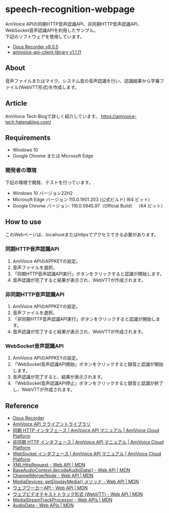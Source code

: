# speech-recognition-webpage
AmiVoice APIの同期HTTP音声認識API、非同期HTTP音声認識API、WebSocket音声認識APIを利用したサンプル。  
下記のソフトウェアを使用しています。
- [Opus Recorder v8.0.5](https://github.com/chris-rudmin/opus-recorder/tree/v8.0.5)
- [amivoice-api-client-library v1.1.11](https://github.com/advanced-media-inc/amivoice-api-client-library/tree/1.1.11)

## About
音声ファイルまたはマイク、システム音の音声認識を行い、認識結果から字幕ファイル(WebVTT形式)を作成します。

## Article
AmiVoice Tech Blogで詳しく紹介しています。 
https://amivoice-tech.hatenablog.com/

## Requirements
- Windows 10
- Google Chrome または Microsoft Edge
### 開発者の環境
下記の環境で開発、テストを行っています。
- Windows 10 バージョン22H2
- Microsoft Edge バージョン 115.0.1901.203 (公式ビルド) (64 ビット)
- Google Chrome バージョン: 116.0.5845.97（Official Build） （64 ビット）

## How to use
このWebページは、localhostまたはhttpsでアクセスできる必要があります。
### 同期HTTP音声認識API
1. AmiVoice APIのAPPKEYの設定。
2. 音声ファイルを選択。
3. 「同期HTTP音声認識API実行」ボタンをクリックすると認識が開始します。
4. 音声認識が完了すると結果が表示され、WebVTTが作成されます。
### 非同期HTTP音声認識API
1. AmiVoice APIのAPPKEYの設定。
2. 音声ファイルを選択。
3. 「非同期HTTP音声認識API実行」ボタンをクリックすると認識が開始します。
4. 音声認識が完了すると結果が表示され、WebVTTが作成されます。
### WebSocket音声認識API
1. AmiVoice APIのAPPKEYの設定。
2. 「WebSocket音声認識API開始」ボタンをクリックすると録音と認識が開始します。
3. 音声認識が完了すると、結果が表示されます。
4. 「WebSocket音声認識API停止」ボタンをクリックすると録音と認識が終了し、WebVTTが作成されます。

## Reference
- [Opus Recorder](https://github.com/chris-rudmin/opus-recorder)
- [AmiVoice API クライアントライブラリ](https://github.com/advanced-media-inc/amivoice-api-client-library)
- [同期 HTTP インタフェース | AmiVoice API マニュアル | AmiVoice Cloud Platform](https://docs.amivoice.com/amivoice-api/manual/user-guide/request/sync-http-interface)
- [非同期 HTTP インタフェース | AmiVoice API マニュアル | AmiVoice Cloud Platform](https://docs.amivoice.com/amivoice-api/manual/user-guide/request/async-http-interface)
- [WebSocket インタフェース | AmiVoice API マニュアル | AmiVoice Cloud Platform](https://docs.amivoice.com/amivoice-api/manual/user-guide/request/websocket-interface)
- [XMLHttpRequest - Web API | MDN](https://developer.mozilla.org/ja/docs/Web/API/XMLHttpRequest)
- [BaseAudioContext.decodeAudioData() - Web API | MDN](https://developer.mozilla.org/ja/docs/Web/API/BaseAudioContext/decodeAudioData)
- [ChannelMergerNode - Web API | MDN](https://developer.mozilla.org/ja/docs/Web/API/ChannelMergerNode)
- [MediaDevices: getDisplayMedia() メソッド - Web API | MDN](https://developer.mozilla.org/ja/docs/Web/API/MediaDevices/getDisplayMedia)
- [ウェブワーカーAPI - Web API | MDN](https://developer.mozilla.org/ja/docs/Web/API/Web_Workers_API)
- [ウェブビデオテキストトラック形式 (WebVTT) - Web API | MDN](https://developer.mozilla.org/ja/docs/Web/API/WebVTT_API)
- [MediaStreamTrackProcessor - Web APIs | MDN](https://developer.mozilla.org/en-US/docs/Web/API/MediaStreamTrackProcessor)
- [AudioData - Web APIs | MDN](https://developer.mozilla.org/en-US/docs/Web/API/AudioData)
